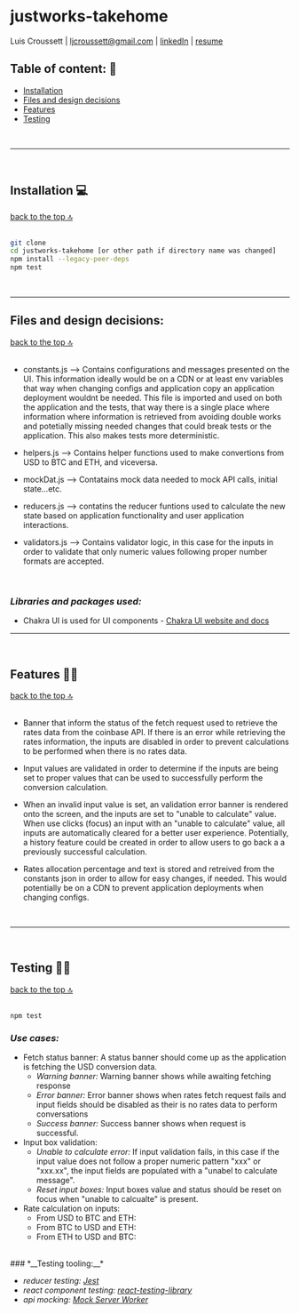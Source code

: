 # justworks-takehome

Luis Croussett | [ljcroussett@gmail.com][email-ref] | [linkedIn][linkedin-ref] | [resume][resume-ref]

[email-ref]: mailto:ljcroussett@gmail.com
[linkedin-ref]: https://www.linkedin.com/in/luiscroussett/
[resume-ref]: https://drive.google.com/file/d/1Aum4vK_ROVSc1tCgKa7Gnn5d_BmCraSh/view?usp=sharing


<a id="top"></a>
## Table of content: 📖
- [Installation](#item-one)
- [Files and design decisions](#item-two)
- [Features](#item-three)
- [Testing](#item-four)

<br>

---
<a id="item-one"></a>
<br> 

## Installation :computer:  
[back to the top 🔝](#top)  
<br>  

``` bash
git clone
cd justworks-takehome [or other path if directory name was changed]
npm install --legacy-peer-deps
npm test
```

<br>

---

<a id="item-two"></a>

## Files and design decisions:
[back to the top 🔝](#top)  
<br>

* constants.js    --> Contains configurations and messages presented on the UI. This information ideally would be on a CDN or at least env variables that way when changing configs and application copy an application deployment wouldnt be needed. This file is imported and used on both the application and the tests, that way there is a single place where information where information is retrieved from avoiding double works and potetially missing needed changes that could break tests or the application. This also makes tests more deterministic.

* helpers.js  --> Contains helper functions used to make convertions from USD to BTC and ETH, and viceversa. 

* mockDat.js --> Contatains mock data needed to mock API calls, initial state...etc. 

* reducers.js --> contatins the reducer funtions used to calculate the new state based on application functionality and user application interactions. 

* validators.js --> Contains validator logic, in this case for the inputs in order to validate that only numeric values following proper number formats are accepted.

<br>

### *__Libraries and packages used:__*

* Chakra UI is used for UI components - [Chakra UI website and docs][chakra-ui]

[chakra-ui]: https://chakra-ui.com/



---

<br>
<a id="item-three"></a>

## Features  🧑‍💻
[back to the top 🔝](#top)  
<br>

* Banner that inform the status of the fetch request used to retrieve the rates data from the coinbase API. If there is an error while retrieving the rates information, the inputs are disabled in order to prevent calculations to be performed when there is no rates data.  

* Input values are validated in order to determine if the inputs are being set to proper values that can be used to successfully perform the conversion calculation.  

* When an invalid input value is set, an validation error banner is rendered onto the screen, and the inputs are set to "unable to calculate" value. When use clicks (focus) an input with an "unable to calculate" value, all inputs are automatically cleared for a better user experience. Potentially, a history feature could be created in order to allow users to go back a a previously successful calculation.  

* Rates allocation percentage and text is stored and retreived from the constants json in order to allow for easy changes, if needed. This would potentially be on a CDN to prevent application deployments when changing configs.  

<br> 

---

<br>
<a id="item-four"></a>

## Testing 🧑‍🔬
[back to the top 🔝](#top)  
<br>
```basg
npm test
```

### *__Use cases:__*
* Fetch status banner: A status banner should come up as the application is fetching the USD conversion data.
  * _Warning banner:_ Warning banner shows while awaiting fetching response 
  * _Error banner:_  Error banner shows when rates fetch request fails and input fields should be disabled as their is no rates data to perform conversations  
  * _Success banner:_ Success banner shows when request is successful.
* Input box validation:
  * _Unable to calculate error:_ If input validation fails, in this case if the input value does not follow a proper numeric pattern "xxx" or "xxx.xx", the input fields are populated with a "unabel to calculate message".
  * _Reset input boxes:_  Input boxes value and status should be reset on focus when "unable to calcualte" is present. 
* Rate calculation on inputs:
  * From USD to BTC and ETH:
  * From BTC to USD and ETH:
  * From ETH to USD and BTC:  
<br/>
### *__Testing tooling:__*

* *_reducer testing:_* [_Jest_][jest-url]
* *_react component testing:_* [_react-testing-library_][rtl-url]
* *_api mocking:_* [_Mock Server Worker_][msw-url]

  
[jest-url]: https://www.npmjs.com/package/jest
[rtl-url]: https://www.npmjs.com/package/@testing-library/react
[msw-url]: https://www.npmjs.com/package/msw

<br/>


